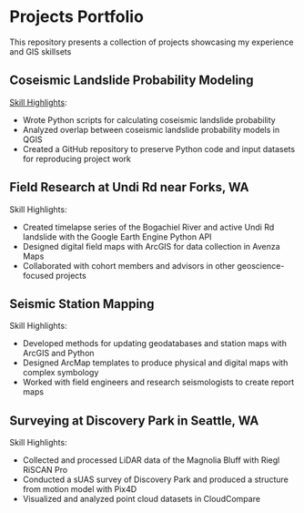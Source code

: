 # Projects Portfolio
This repository presents a collection of projects showcasing my experience and GIS skillsets
## Coseismic Landslide Probability Modeling
<ins>Skill Highlights</ins>:

- Wrote Python scripts for calculating coseismic landslide probability
- Analyzed overlap between coseismic landslide probability models in QGIS
- Created a GitHub repository to preserve Python code and input datasets for reproducing project work 

## Field Research at Undi Rd near Forks, WA
Skill Highlights:

- Created timelapse series of the Bogachiel River and active Undi Rd landslide with the Google Earth Engine Python API
- Designed digital field maps with ArcGIS for data collection in Avenza Maps
- Collaborated with cohort members and advisors in other geoscience-focused projects


## Seismic Station Mapping
Skill Highlights:

- Developed methods for updating geodatabases and station maps with ArcGIS and Python
- Designed ArcMap templates to produce physical and digital maps with complex symbology
- Worked with field engineers and research seismologists to create report maps

## Surveying at Discovery Park in Seattle, WA
Skill Highlights:

- Collected and processed LiDAR data of the Magnolia Bluff with Riegl RiSCAN Pro
- Conducted a sUAS survey of Discovery Park and produced a structure from motion model with Pix4D
- Visualized and analyzed point cloud datasets in CloudCompare
